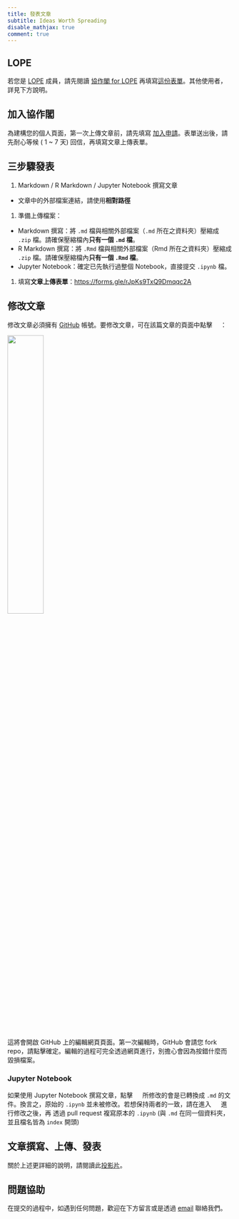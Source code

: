 ```yaml
---
title: 發表文章
subtitle: Ideas Worth Spreading
disable_mathjax: true
comment: true
---
```


## LOPE

若您是 [LOPE](http://lope.linguistics.ntu.edu.tw/) 成員，請先閱讀 [協作閣 for LOPE](https://bit.ly/LOPE0221) 再填寫[這份表單](https://goo.gl/forms/t76C5JNDjMx8DxX42)。其他使用者，詳見下方說明。

## 加入協作閣

為建構您的個人頁面，第一次上傳文章前，請先填寫 [加入申請](https://forms.gle/anT5Jak8227S8io48)。表單送出後，請先耐心等候 ( 1 ~ 7 天) 回信，再填寫文章上傳表單。

## 三步驟發表

1. Markdown / R Markdown / Jupyter Notebook 撰寫文章
  - 文章中的外部檔案連結，請使用**相對路徑**
  
1. 準備上傳檔案：
  - Markdown 撰寫：將 `.md` 檔與相關外部檔案（`.md` 所在之資料夾）壓縮成 `.zip` 檔。請確保壓縮檔內**只有一個 `.md` 檔**。
  - R Markdown 撰寫：將 `.Rmd` 檔與相關外部檔案（Rmd 所在之資料夾）壓縮成 `.zip` 檔。請確保壓縮檔內**只有一個 `.Rmd` 檔**。
  - Jupyter Notebook：確定已先執行過整個 Notebook，直接提交 `.ipynb` 檔。

1. 填寫**文章上傳表單**：<https://forms.gle/rJpKs9TxQ9Dmqqc2A>


## 修改文章

修改文章必須擁有 [GitHub](https://github.com) 帳號。要修改文章，可在該篇文章的頁面中點擊 <img style="display:inline;height:1em;margin-bottom:0" src="https://bit.ly/2RRirG7">：

<img src='/images/edit.png' style='width:40%'>

這將會開啟 GitHub 上的編輯網頁頁面。第一次編輯時，GitHub 會請您 fork repo，請點擊確定。編輯的過程可完全透過網頁進行，別擔心會因為按錯什麼而毀損檔案。

### Jupyter Notebook

如果使用 Jupyter Notebook 撰寫文章，點擊 <img style="display:inline;height:1em;margin-bottom:0" src="https://bit.ly/2RRirG7"> 所修改的會是已轉換成 `.md` 的文件。換言之，原始的 `.ipynb` 並未被修改。若想保持兩者的一致，請在進入 <img style="display:inline;height:1em;margin-bottom:0" src="https://bit.ly/2RRirG7"> 進行修改之後，再
透過 pull request 複寫原本的 `.ipynb` (與 `.md` 在同一個資料夾，並且檔名皆為 `index` 開頭)


## 文章撰寫、上傳、發表

關於上述更詳細的說明，請閱讀此[投影片](http://bit.ly/collabinDocs)。

<!--

### GitHub 使用者

**協作閣** 託管於 GitHub 上。因此，若熟悉 GitHub，可直接提出 Pull Request 新增文章(不需填表單)：

1. 用 R Markdown 寫文章 ([模板](https://collabin.netlify.com/post-template.zip)、[輸出文章](/yongfu/write-in-rmd/))

1. Fork [Rbloggers/collabin](https://github.com/Rbloggers/collabin)

1. 在 `content/` 下新增作者資料夾及[文章資料夾](https://github.com/Rbloggers/collabin/tree/master/content/yongfu/write-in-rmd)，每篇文章是各自獨立的一個資料夾：

    ```yaml
    /
    ├── content/
        ├── <作者資料夾>/  # 只有第一次發文要新增, 之後文章皆在此新增
            ├── _index.md   # 作者個人頁面（文章列表）
            ├── <文章資料夾1>/   # 文章1
            │   ├── index.Rmd    # 文章1 內文
            │   ├── ref.bib
            │   ├── img1.gif
            │   ├── ... 
            │   └── img2.png
            │
            └── <文章資料夾2>/   # 文章2
                ├── index.Rmd    # 文章2 內文
                ├── ... 
                └── img2.png
    ```

1. 在 `content/<作者資料夾>/_index.md` 第一行開始新增下列內容：
    
    ```yaml
    ---
    title: <標題>       # e.g., Yongfu's Blog
    subtitle: <副標題>  # e.g.,  R · Learning · Life
    disable_mathjax: true
    disable_highlight: true
    ---
    ```

1. 至 [config.yaml](https://github.com/Rbloggers/collabin/blob/a214ef35099220aa01956489abbce3fca15ecaf3/config.yaml#L32-L34) `menu > main` 之下新增連結資訊：
    
    ```yaml
    menu:
      main:
        ...
        - name: Yongfu Liao
          url: /yongfu/
          weight: 100        # author weights are always 100
        - name: <Your Name>
          url: /<文章資料夾>/
          weight: 100        # author weights are always 100
    ```

1. 提出 Pull Request

-->

## 問題協助

在提交的過程中，如遇到任何問題，歡迎在下方留言或是透過 [email](mailto:liao961120@gmail.com) 聯絡我們。

